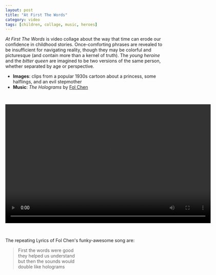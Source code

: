```yaml
---
layout: post
title: "At First The Words"
category: video
tags: [children, collage, music, heroes]
---
```


*At First The Words* is video collage about the way that time can erode our confidence in childhood stories. Once-comforting phrases are revealed to be insufficient for navigating reality, though they may be colorful and picturesque (and contain more than a kernel of truth). The *young heroine* and the *bitter queen* are imagined to be two versions of the same person, whether separated by age or perspective. 

- **Images**: clips from a popular 1930s cartoon about a princess, some halflings, and an evil stepmother
- **Music**: *The Holograms* by [Fol Chen](https://folchen.bandcamp.com)

<p>&nbsp;</p>

<video controls="controls" width="640" height="370" name="First The Words" src="/assets/first-the-words.m4v"></video>

<p>&nbsp; </p>
 
The repeating Lyrics of Fol Chen's funky-awesome song are: 

> First the words were good  
they helped us understand  
but then the sounds would  
double like holograms